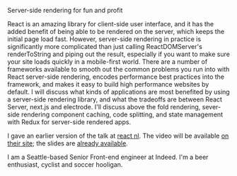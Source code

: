 Server-side rendering for fun and profit

React is an amazing library for client-side user interface, and it has the
added benefit of being able to be rendered on the server, which keeps the
initial page load fast. However, server-side rendering in practice is
significantly more complicated than just calling ReactDOMServer's renderToString
and piping out the result, especially if you want to make sure your site loads
quickly in a mobile-first world. There are a number of frameworks available to
smooth out the common problems you run into with React server-side rendering,
encodes performance best practices into the framework, and makes it easy to
build high performance websites by default.  I will discuss what kinds of
applications  are most benefited by using a server-side rendering library, and
what the tradeoffs are between React Server, next.js and electrode.  I'll
discuss above the fold rendering, sever-side rendering component caching, code
splitting, and state management with Redux for server-side rendered apps.

I gave an earlier version of the talk at [react nl](http://reactnl.org/#program).
The video will be available [on their site](http://reactnl.org/2016/talks); the
slides are [already available](https://doug-wade.github.io/slides/meet-react-server.html#/).

I am a Seattle-based Senior Front-end engineer at Indeed.  I'm a beer enthusiast,
cyclist and soccer hooligan.
